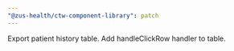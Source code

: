 ```yaml
---
"@zus-health/ctw-component-library": patch
---
```


Export patient history table. Add handleClickRow handler to table.
